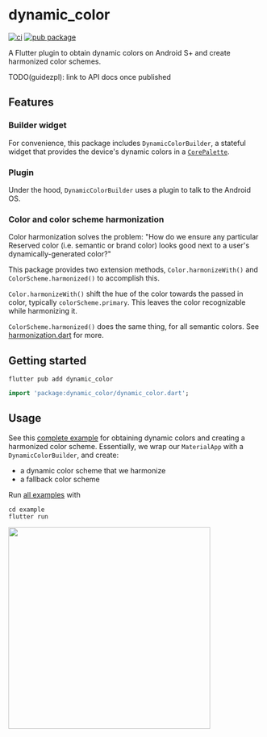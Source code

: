 # dynamic_color

[![ci](https://github.com/material-foundation/material-dynamic-color-flutter/actions/workflows/test.yml/badge.svg)](https://github.com/material-foundation/material-dynamic-color-flutter/actions/workflows/test.yml)
[![pub package](https://img.shields.io/pub/v/dynamic_color.svg)](https://pub.dev/packages/dynamic_color)

A Flutter plugin to obtain dynamic colors on Android S+ and create harmonized
color schemes.

TODO(guidezpl): link to API docs once published

## Features

### Builder widget

For convenience, this package includes `DynamicColorBuilder`, a stateful widget
that provides the device's dynamic colors in a [`CorePalette`][corepalette].

### Plugin

Under the hood, `DynamicColorBuilder` uses a plugin to talk to the Android OS.

### Color and color scheme harmonization

Color harmonization solves the problem: "How do we ensure any particular
Reserved color (i.e. semantic or brand color) looks good next to a
user's dynamically-generated color?"

This package provides two extension methods, `Color.harmonizeWith()` and
`ColorScheme.harmonized()` to accomplish this.

`Color.harmonizeWith()` shift the hue of the color towards the passed in
color, typically `colorScheme.primary`. This leaves the color recognizable
while harmonizing it.

`ColorScheme.harmonized()` does the same thing, for all semantic colors.
See [harmonization.dart] for more.

## Getting started

`flutter pub add dynamic_color`

```dart
import 'package:dynamic_color/dynamic_color.dart';
```

## Usage

See this [complete example] for obtaining dynamic colors and creating
a harmonized color scheme. Essentially, we wrap our `MaterialApp` with a
`DynamicColorBuilder`, and create:

- a dynamic color scheme that we harmonize
- a fallback color scheme

Run [all examples] with

```
cd example
flutter run
```

<img src="https://user-images.githubusercontent.com/6655696/135640136-4067dea1-99de-4693-b583-081e276ec7bf.png" width="400" />

[corepalette]: https://github.com/material-foundation/material-dynamic-color-flutter/tree/main/lib/src/core_palette.dart
[all examples]: https://github.com/material-foundation/material-dynamic-color-flutter/tree/main/example/lib/
[complete example]: https://github.com/material-foundation/material-dynamic-color-flutter/tree/main/example/lib/complete_example.dart
[dynamiccolorbuilder example]: https://github.com/material-foundation/material-dynamic-color-flutter/tree/main/example/lib/dynamic_color_builder_example.dart
[dynamiccolorplugin.getcorepalette example]: https://github.com/material-foundation/material-dynamic-color-flutter/tree/main/example/lib/get_core_palette_example.dart
[harmonization.dart]: https://github.com/material-foundation/material-dynamic-color-flutter/blob/main/lib/src/harmonization.dart
